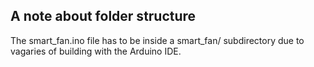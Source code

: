 ## A note about folder structure
The smart_fan.ino file has to be inside a smart_fan/ subdirectory due to vagaries of building with
the Arduino IDE.


